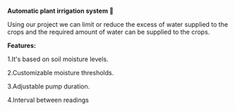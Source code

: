 **Automatic plant irrigation system 🌱**

Using our project we can limit or reduce the excess of water supplied to the crops and the required amount of water can be supplied to the crops.

**Features:**

1.It's based on soil moisture levels.

2.Customizable moisture thresholds.

3.Adjustable pump duration.

4.Interval between readings
